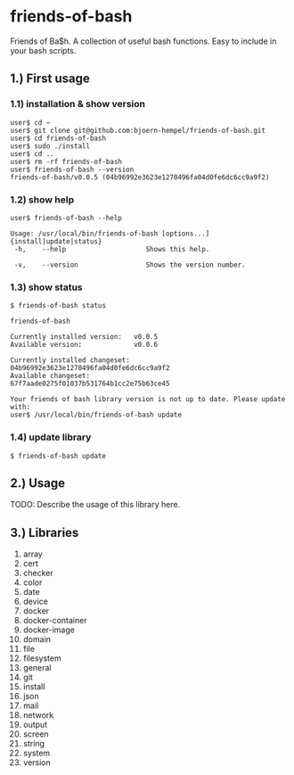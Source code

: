 # friends-of-bash

Friends of Ba$h. A collection of useful bash functions. Easy to include in your bash scripts.

## 1.) First usage

### 1.1) installation & show version

```
user$ cd ~
user$ git clone git@github.com:bjoern-hempel/friends-of-bash.git
user$ cd friends-of-bash
user$ sudo ./install
user$ cd ..
user$ rm -rf friends-of-bash
user$ friends-of-bash --version
friends-of-bash/v0.0.5 (04b96992e3623e1270496fa04d0fe6dc6cc9a9f2)
```

### 1.2) show help

```
user$ friends-of-bash --help

Usage: /usr/local/bin/friends-of-bash [options...] {install|update|status}
 -h,    --help                    Shows this help.

 -v,    --version                 Shows the version number.

```

### 1.3) show status

```
$ friends-of-bash status

friends-of-bash

Currently installed version:   v0.0.5
Available version:             v0.0.6

Currently installed changeset: 04b96992e3623e1270496fa04d0fe6dc6cc9a9f2
Available changeset:           67f7aade0275f01037b531764b1cc2e75b63ce45

Your friends of bash library version is not up to date. Please update with:
user$ /usr/local/bin/friends-of-bash update
```

### 1.4) update library

```
$ friends-of-bash update
```

## 2.) Usage

TODO: Describe the usage of this library here.

## 3.) Libraries

1. array
2. cert
3. checker
4. color
5. date
6. device
7. docker
8. docker-container
9. docker-image
10. domain
11. file
12. filesystem
13. general
14. git
15. install
16. json
17. mail
18. network
19. output
20. screen
21. string
22. system
23. version

